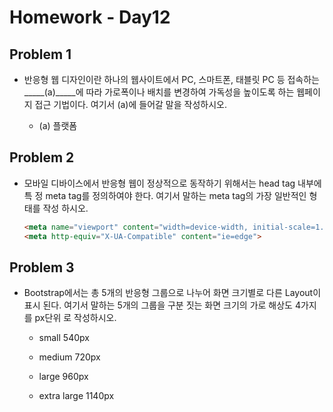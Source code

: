 # Homework - Day12

## Problem 1

- 반응형 웹 디자인이란 하나의 웹사이트에서 PC, 스마트폰, 태블릿 PC 등 접속하는
_____(a)_____에 따라 가로폭이나 배치를 변경하여 가독성을 높이도록 하는 웹페이지
  접근 기법이다. 여기서 (a)에 들어갈 말을 작성하시오.
  
  - (a) 플랫폼
  
  



## Problem 2

- 모바일 디바이스에서 반응형 웹이 정상적으로 동작하기 위해서는 head tag 내부에 특
  정 meta tag를 정의하여야 한다. 여기서 말하는 meta tag의 가장 일반적인 형태를 작성
  하시오.
  
  ```html
  <meta name="viewport" content="width=device-width, initial-scale=1.0">
  <meta http-equiv="X-UA-Compatible" content="ie=edge">
  ```
  
  
  
    

## Problem 3

- Bootstrap에서는 총 5개의 반응형 그룹으로 나누어 화면 크기별로 다른 Layout이 표시
  된다. 여기서 말하는 5개의 그룹을 구분 짓는 화면 크기의 가로 해상도 4가지를 px단위
  로 작성하시오.

  - small 540px
  
  - medium 720px
  
  - large 960px
  
  - extra large 1140px
  
  
